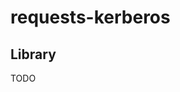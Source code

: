 # requests-kerberos

## Library

TODO

<!--
https://pypi.org/project/requests-kerberos/
https://github.com/whg517/StudySpark/blob/08f69c0b9e5ad75d86710187ba393b93b43ee7b9/tmp/d1.py
https://hadoopandspark.wordpress.com/2018/04/11/pyspark-an-error-occurred-while-calling-none-org-apache-spark-api-java-javasparkcontext/
-->
